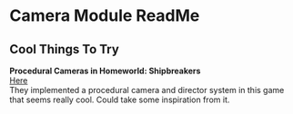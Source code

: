 # Camera Module ReadMe

## Cool Things To Try
**Procedural Cameras in Homeworld: Shipbreakers** <br>
[Here](https://80.lv/articles/procedural-camera-systems-in-homeworld-shipbreakers/)<br>
They implemented a procedural camera and director system in this game that seems really cool. Could take some inspiration from it.
